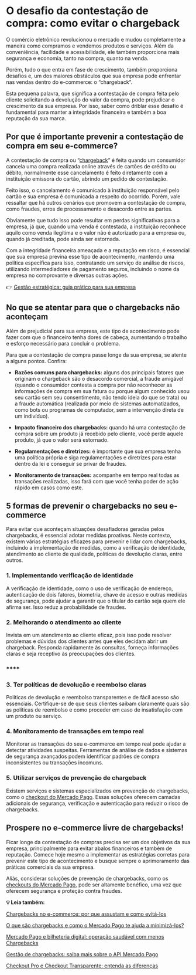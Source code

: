 # O desafio da contestação de compra: como evitar o chargeback

O comércio eletrônico revolucionou o mercado e mudou completamente a maneira como compramos e vendemos produtos e serviços. Além da conveniência, facilidade e acessibilidade, ele também proporciona mais segurança e economia, tanto na compra, quanto na venda.

Porém, tudo o que entra em fase de crescimento, também proporciona desafios e, um dos maiores obstáculos que sua empresa pode enfrentar nas vendas dentro do e-commerce: o “chargeback”.

Esta pequena palavra, que significa a contestação de compra feita pelo cliente solicitando a devolução do valor da compra, pode prejudicar o crescimento da sua empresa. Por isso, saber como driblar esse desafio é fundamental para manter a integridade financeira e também a boa reputação da sua marca.

## **Por que é importante prevenir a contestação de compra em seu e-commerce?**

A contestação de compra ou “[chargeback](https://meubolso.mercadopago.com.br/chargebacks-por-que-assustam-tanto-e-como-evita-los-no-seu-e-commerce)” é feita quando um consumidor cancela uma compra realizada online através de cartões de crédito ou débito, normalmente esse cancelamento é feito diretamente com a instituição emissora do cartão, abrindo um pedido de contestação.

Feito isso, o cancelamento é comunicado à instituição responsável pelo cartão e sua empresa é comunicada a respeito do ocorrido. Porém, vale ressaltar que há outros cenários que promovem a contestação de compra, como fraudes, erros de processamento e desacordo entre as partes.

Obviamente que tudo isso pode resultar em perdas significativas para a empresa, já que, quando uma venda é contestada, a instituição reconhece aquilo como venda ilegítima e o valor não é autorizado para a empresa ou, quando já creditada, pode ainda ser estornada.

Com a integridade financeira ameaçada e a reputação em risco, é essencial que sua empresa previna esse tipo de acontecimento, mantendo uma política específica para isso, contratando um serviço de análise de riscos, utilizando intermediadores de pagamento seguros, incluindo o nome da empresa no comprovante e diversas outras ações.

👉 [Gestão estratégica: guia prático para sua empresa](https://meubolso.mercadopago.com.br/guia-pratico-gestao-estrategica)

## **No que se atentar para que o chargebacks não aconteçam**

Além de prejudicial para sua empresa, este tipo de acontecimento pode fazer com que o financeiro tenha dores de cabeça, aumentando o trabalho e esforço necessário para concluir o problema.

Para que a contestação de compra passe longe da sua empresa, se atente a alguns pontos. Confira:

- **Razões comuns para chargebacks:** alguns dos principais fatores que originam o chargeback são o desacordo comercial, a fraude amigável (quando o consumidor contesta a compra por não reconhecer as informações de compra em sua fatura ou porque algum conhecido usou seu cartão sem seu consentimento, não tendo ideia do que se trata) ou a fraude automática (realizada por meio de sistemas automatizados, como bots ou programas de computador, sem a intervenção direta de um indivíduo).

- **Impacto financeiro dos chargebacks:** quando há uma contestação de compra sobre um produto já recebido pelo cliente, você perde aquele produto, já que o valor será estornado.

- **Regulamentações e diretrizes:** é importante que sua empresa tenha uma política própria e siga regulamentações e diretrizes para estar dentro da lei e conseguir se privar de fraudes.

- **Monitoramento de transações:** acompanhe em tempo real todas as transações realizadas, isso fará com que você tenha poder de ação rápido em casos como este.

## **5 formas de prevenir o chargebacks no seu e-commerce**

Para evitar que aconteçam situações desafiadoras geradas pelos chargebacks, é essencial adotar medidas proativas. Neste contexto, existem várias estratégias eficazes para prevenir e lidar com chargebacks, incluindo a implementação de medidas, como a verificação de identidade, atendimento ao cliente de qualidade, políticas de devolução claras, entre outros.

### **1. Implementando verificação de identidade**

A verificação de identidade, como o uso de verificação de endereço, autenticação de dois fatores, biometria, chave de acesso e outras medidas de segurança, pode ajudar a garantir que o titular do cartão seja quem ele afirma ser. Isso reduz a probabilidade de fraudes.

### 

### **2.** **Melhorando o atendimento ao cliente**

Invista em um atendimento ao cliente eficaz, pois isso pode resolver problemas e dúvidas dos clientes antes que eles decidam abrir um chargeback. Responda rapidamente às consultas, forneça informações claras e seja receptivo às preocupações dos clientes.

### ****

### **3.** **Ter políticas de devolução e reembolso claras**

Políticas de devolução e reembolso transparentes e de fácil acesso são essenciais. Certifique-se de que seus clientes saibam claramente quais são as políticas de reembolso e como proceder em caso de insatisfação com um produto ou serviço.

### 

### **4.** **Monitoramento de transações em tempo real**

Monitorar as transações do seu e-commerce em tempo real pode ajudar a detectar atividades suspeitas. Ferramentas de análise de dados e sistemas de segurança avançados podem identificar padrões de compra inconsistentes ou transações incomuns.

### 

### **5.** **Utilizar serviços de prevenção de chargeback**

Existem serviços e sistemas especializados em prevenção de chargebacks, como o [checkout do Mercado Pago](https://meubolso.mercadopago.com.br/checkout-mercado-pago-conheca-a-solucao-ideal-para-receber-pagamentos-online). Essas soluções oferecem camadas adicionais de segurança, verificação e autenticação para reduzir o risco de chargebacks.

## **Prospere no e-commerce livre de chargebacks!**

Ficar longe da contestação de compras precisa ser um dos objetivos da sua empresa, principalmente para evitar abalos financeiros e também de reputação. Comece hoje mesmo a implementar as estratégias corretas para prevenir este tipo de acontecimento e busque sempre o aprimoramento das práticas comerciais da sua empresa.

Aliás, considerar soluções de prevenção de chargebacks, como os [checkouts do Mercado Pago](https://meubolso.mercadopago.com.br/disputa-de-contestacoes-mais-uma-maneira-com-que-o-mercado-pago-te-protege-contra-chargebacks), pode ser altamente benéfico, uma vez que oferecem segurança e proteção contra fraudes.

**💡 Leia também:**

[Chargebacks no e-commerce: por que assustam e como evitá-los](https://meubolso.mercadopago.com.br/chargebacks-por-que-assustam-tanto-e-como-evita-los-no-seu-e-commerce)

[O que são chargebacks e como o Mercado Pago te ajuda a minimizá-los?](https://meubolso.mercadopago.com.br/vendas-com-mercado-pago-o-que-sao-chargebacks-e-o-que-fazer-ao-recebe-los)

[Mercado Pago e bilheteria digital: operação saudável com menos Chargebacks](https://meubolso.mercadopago.com.br/mercado-pago-e-bilheteria-digital-parceria-para-uma-operacao-saudavel-com-menos-chargeback)

[Gestão de chargebacks: saiba mais sobre o API Mercado Pago](https://meubolso.mercadopago.com.br/gestao-de-chargebacks-api-mercado-pago)

[Checkout Pro e Checkout Transparente: entenda as diferenças](https://meubolso.mercadopago.com.br/checkout-mercado-pago-e-checkout-transparente-entenda-as-diferencas)